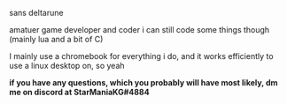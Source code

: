 sans deltarune



amatuer game developer and coder
i can still code some things though (mainly lua and a bit of C)


I mainly use a chromebook for everything i do, and it works efficiently to use a linux desktop on, so yeah

**if you have any questions, which you probably will have most likely, dm me on discord at StarManiaKG#4884**

